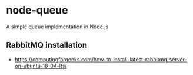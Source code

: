 # node-queue
 A simple queue implementation in Node.js

## RabbitMQ installation
* https://computingforgeeks.com/how-to-install-latest-rabbitmq-server-on-ubuntu-18-04-lts/

